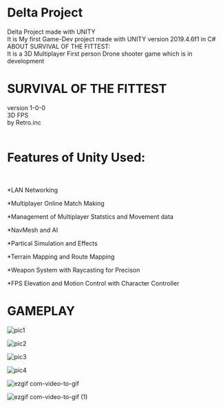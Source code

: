 # Delta Project
 Delta Project  made with UNITY 
<br />
It is My first Game-Dev project made with UNITY version 2019.4.6f1 in C#
<br />
ABOUT SURVIVAL OF THE FITTEST:
<br />
	It is a 3D Multiplayer First person Drone shooter game which is in development
<br />
# SURVIVAL OF THE FITTEST
version 1-0-0 <br />
3D FPS<br />
by Retro.inc<br />
<br />
# Features of Unity Used:
<br />

*LAN Networking<br />

*Multiplayer Online Match Making<br />

*Management of Multiplayer Statstics and Movement data<br />

*NavMesh and AI<br />

*Partical Simulation and Effects<br />

*Terrain Mapping and Route Mapping<br />

*Weapon System with Raycasting for Precison<br />

*FPS Elevation and Motion Control with Character Controller<br />

# GAMEPLAY

![pic1](https://user-images.githubusercontent.com/63254530/90595208-eb63f100-e209-11ea-9b6f-6c31c6fe27d6.jpg)

![pic2](https://user-images.githubusercontent.com/63254530/90595263-09315600-e20a-11ea-88b1-1b9e82704368.jpg)

![pic3](https://user-images.githubusercontent.com/63254530/90595321-32ea7d00-e20a-11ea-955f-63ef575c14d9.jpg)

![pic4](https://user-images.githubusercontent.com/63254530/90595347-4bf32e00-e20a-11ea-8819-97c4264618de.jpg)

![ezgif com-video-to-gif](https://user-images.githubusercontent.com/63254530/90797775-b69d8a00-e32e-11ea-8a86-18d1a3c77340.gif)

![ezgif com-video-to-gif (1)](https://user-images.githubusercontent.com/63254530/90798041-08deab00-e32f-11ea-8cf3-7d924708f711.gif)






